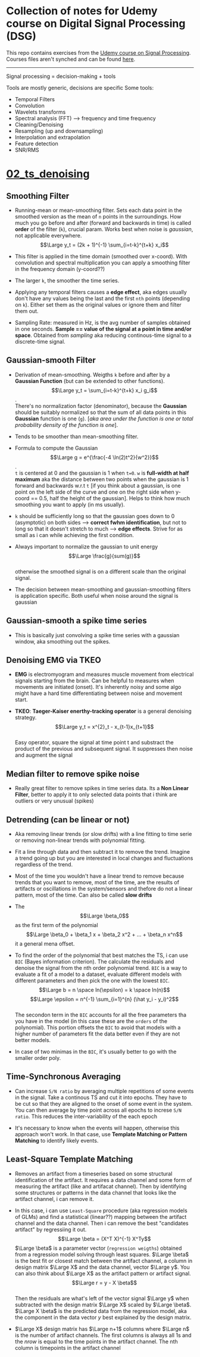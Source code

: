 # Collection of notes for Udemy course on Digital Signal Processing (DSG)

This repo contains exercises from the [Udemy course on Signal Processing](https://www.udemy.com/course/signal-processing/?couponCode=JUST4U02223). Courses files aren't synched and can be found [here](https://github.com/mikexcohen/SignalProcessing/tree/main).  

_____________________


Signal processing =  decision-making + tools

Tools are mostly generic, decisions are specific
Some tools:
- Temporal Filters
- Convolution
- Wavelets transforms
- Spectral analysis (FFT) --> frequency and time frequency
- Cleaning/Denoising
- Resampling (up and downsampling)
- Interpolation and extrapolation
- Feature detection
- SNR/RMS


# [02_ts_denoising]()

## Smoothing Filter

- Running-mean or mean-smoothing filter. Sets each data point in the smoothed version as the mean of `n` points in the surroundings. How much you go before and after (forward and backwards in time) is called **order** of the filter (`k`), crucial param. Works best when noise is *gaussian*, not applicable everywhere.  
$$\Large y_t = (2k + 1)^{-1} \sum_{i=t-k}^{t+k} x_i$$

- This filter is applied in the time domain (smoothed over x-coord). With convolution and spectral multiplication you can apply a smoothing filter in the frequency domain (y-coord??)

- The larger `k`, the smoother the time series.  

- Applying any temporal filters causes a **edge effect**, aka edges usually don't have any values being the last and the first `nth` points (depending on `k`). Either set them as the original values or ignore them and filter them out.  

- Sampling Rate: measured in Hz, is the avg number of samples obtained in one seconds. **Sample == value of the signal at a point in time and/or space**. Obtained from *sampling* aka reducing continous-time signal to a discrete-time signal.

## Gaussian-smooth Filter

- Derivation of mean-smoothing. Weigths `k` before and after by a **Gaussian Function** (but can be extended to other functions).  
$$\Large y_t = \sum_{i=t-k}^{t+k} x_i g_i$$.  
There's no normalization factor (denominator), because the **Gaussian** should be suitably normalized so that the sum of all data points in this **Gaussian** function is one (`g`). [*aka area under the function is one or total probability density of the function is one*].

- Tends to be smoother than mean-smoothing filter.

- Formula to compute the Gaussian  
$$\Large g = e^{\frac{-4 \ln(2)t^2}{w^2}}$$.  
`t` is centered at 0 and the gaussian is 1 when `t=0`. `w` is **full-width at half maximum** aka the distance between two points when the gaussian is 1 forward and backwards w.r.t `t` [if you think about a gaussian, is one point on the left side of the curve and one on the right side when y-coord == 0.5, half the height of the gaussian]. Helps to think how much smoothing you want to apply (in ms usually).  

- `k` should be sufficiently long so that the gaussian goes down to 0 (asymptotic) on both sides --> **correct fwhm identification**, but not to long so that it doesn't stretch to much --> **edge effects**. Strive for as small as i can while achieving the first condition.

- Always important to normalize the gaussian to unit energy  
$$\Large \frac{g}{sum(g)}$$  
otherwise the smoothed signal is on a different scale than the original signal.

- The decision between mean-smoothing and gaussian-smoothing filters is application specific. Both useful when noise around the signal is gaussian

## Gaussian-smooth a spike time series

- This is basically just convolving a spike time series with a gaussian window, aka smoothing out the spikes.

## Denoising EMG via TKEO

- **EMG** is electromyogram and measures muscle movement from electrical signals starting from the brain. Can be helpful to measures when movements are initiated (onset). It's inherently noisy and some algo might have a hard time differentiating between noise and movement start.

- **TKEO**: **Taeger-Kaiser enerthy-tracking operator** is a general denoising strategy.  
$$\Large y_t = x^{2}_t - x_{t-1}x_{t+1}$$  
Easy operator, square the signal at time point t and substract the product of the previous and subsequent signal. It suppresses then noise and augment the signal

## Median filter to remove spike noise

- Really great filter to remove spikes in time series data. Its a **Non Linear Filter**, better to apply it to only selected data points that i think are outliers or very unusual (spikes)

## Detrending (can be linear or not)

- Aka removing linear trends (or slow drifts) with a line fitting to time serie or removing non-linear trends with polynomial fitting.

- Fit a line through data and then subtract it to remove the trend. Imagine a trend going up but you are interested in local changes and fluctuations regardless of the trend.

- Most of the time you wouldn't have a linear trend to remove because trends that you want to remove, most of the time, are the results of artifacts or oscillations in the system/sensors and thefore do not a linear pattern, most of the time. Can also be called **slow drifts**

- The $$\Large \beta_0$$ as the first term of the polynomial $$\Large \beta_0 + \beta_1 x + \beta_2 x^2 + ... + \beta_n x^n$$ it a general mena offset.

- To find the order of the polynomial that best matches the TS, i can use `BIC` (Bayes information criterion). The calculate the residuals and denoise the signal from the nth order polynomial trend. `BIC` is a way to evaluate a fit of a model to a dataset, evaluate different models with different parameters and then pick the one with the lowest `BIC`.  
$$\Large b = n \space ln(\epsilon) = k \space ln(n)$$
$$\Large \epsilon = n^{-1} \sum_{i=1}^{n} (\hat y_i - y_i)^2$$  
The secondon term in the `BIC` accounts for all the free parameters tha you have in the model (in this case these are the `orders` of the polynomial). This portion offsets the `BIC` to avoid that models with a higher number of parameters fit the data better even if they are not better models.

- In case of two minimas in the `BIC`, it's usually better to go with the smaller order poly.

## Time-Synchronous Averaging

- Can increase `S/N ratio` by averaging multiple repetitions of some events in the signal. Take a continous TS and cut it into epochs. They have to be cut so that they are aligned to the onset of some event in the system. You can then average by time point across all epochs to increse `S/N ratio`. This reduces the inter-variability of the each epoch

- It's necessary to know when the events will happen, otherwise this approach won't work. In that case, use **Template Matching or Pattern Matching** to identify likely events.

## Least-Square Template Matching

- Removes an artifact from a timeseries based on some structural identification of the artifact. It requires a data channel and some form of measuring the artifact (like and artifacat channel). Then by identifying some structures or patterns in the data channel that looks like the artifact channel, i can remove it.

- In this case, i can use `Least-Square` procedure (aka regression models of GLMs) and find a statistical (linear??) mapping between the artifact channel and the data channel. Then i can remove the best "candidates artifact" by regressiing it out.  
$$\Large \beta = (X^T X)^{-1} X^Ty$$
$\Large \beta$ is a parameter vector (`regression weigths`) obtained from a regression model solving through least squares. $\Large \beta$ is the best fit or closest match between the artifact channel, a column in design matrix $\Large X$ and the data channel, vector $\Large y$. You can also think about $\Large X$ as the artifact pattern or artifact signal.  
$$\Large r = y - X \beta$$  
Then the residuals are what's left of the vector signal $\Large y$ when subtracted with the design matrix $\Large X$ scaled by $\Large \beta$. $\Large X \beta$ is the predicted data from the regression model, aka the component in the data vector $y$ best explained by the design matrix. 

- $\Large X$ design matrix has $\Large n+1$ columns where $\Large n$ is the number of artifact channels. The first columns is always all 1s and the *nrow* is equal to the time points in the artifact channel. The nth column is timepoints in the artifact channel